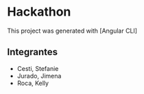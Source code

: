 # Hackathon

This project was generated with [Angular CLI]

## Integrantes

- Cesti, Stefanie
- Jurado, Jimena
- Roca, Kelly
